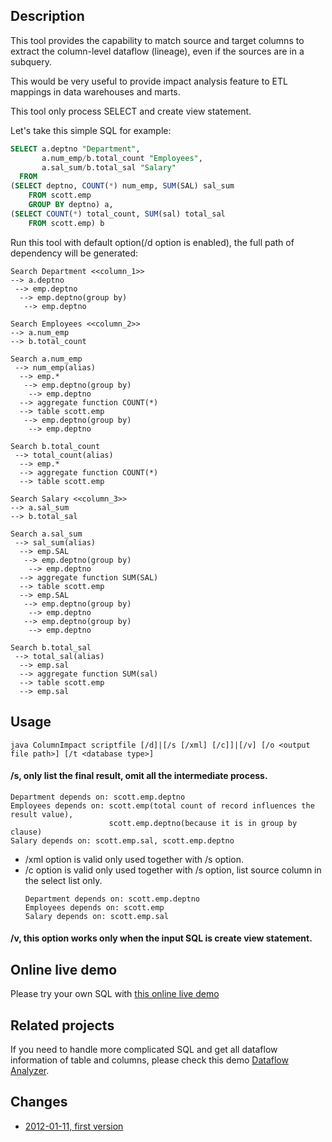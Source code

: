 ## Description
This tool provides the capability to match source and target columns to extract 
the column-level dataflow (lineage), even if the sources are in a subquery. 

This would be very useful to provide impact analysis feature to ETL mappings in data warehouses and marts.

This tool only process SELECT and create view statement.

Let's take this simple SQL for example:
```sql
SELECT a.deptno "Department", 
       a.num_emp/b.total_count "Employees", 
       a.sal_sum/b.total_sal "Salary"
  FROM
(SELECT deptno, COUNT(*) num_emp, SUM(SAL) sal_sum
    FROM scott.emp
    GROUP BY deptno) a,
(SELECT COUNT(*) total_count, SUM(sal) total_sal
    FROM scott.emp) b
```

Run this tool with default option(/d option is enabled), the full path of dependency will be generated:
```
Search Department <<column_1>>
--> a.deptno
 --> emp.deptno
  --> emp.deptno(group by)
   --> emp.deptno

Search Employees <<column_2>>
--> a.num_emp
--> b.total_count

Search a.num_emp
 --> num_emp(alias)
  --> emp.*
   --> emp.deptno(group by)
    --> emp.deptno
  --> aggregate function COUNT(*)
  --> table scott.emp
   --> emp.deptno(group by)
    --> emp.deptno

Search b.total_count
 --> total_count(alias)
  --> emp.*
  --> aggregate function COUNT(*)
  --> table scott.emp

Search Salary <<column_3>>
--> a.sal_sum
--> b.total_sal

Search a.sal_sum
 --> sal_sum(alias)
  --> emp.SAL
   --> emp.deptno(group by)
    --> emp.deptno
  --> aggregate function SUM(SAL)
  --> table scott.emp
  --> emp.SAL
   --> emp.deptno(group by)
    --> emp.deptno
   --> emp.deptno(group by)
    --> emp.deptno

Search b.total_sal
 --> total_sal(alias)
  --> emp.sal
  --> aggregate function SUM(sal)
  --> table scott.emp
  --> emp.sal
```


## Usage
`java ColumnImpact scriptfile [/d]|[/s [/xml] [/c]]|[/v] [/o <output file path>] [/t <database type>]`

#### /s, only list the final result, omit all the intermediate process. 
```
Department depends on: scott.emp.deptno
Employees depends on: scott.emp(total count of record influences the result value), 
                      scott.emp.deptno(because it is in group by clause)
Salary depends on: scott.emp.sal, scott.emp.deptno
```

  - /xml option is valid only used together with /s option.
  - /c option is valid only used together with /s option, list source column in the select list only.
	```
	Department depends on: scott.emp.deptno
    Employees depends on: scott.emp
    Salary depends on: scott.emp.sal
	```


#### /v, this option works only when the input SQL is create view statement. 

## Online live demo
Please try your own SQL with [this online live demo](http://www.sqlparser.com/livedemo_redirect.php?demo_id=columnImpact&utm_source=github-gsp-demo&utm_medium=text-general)

## Related projects
If you need to handle more complicated SQL and get all dataflow information of table and columns,
please check this demo [Dataflow Analyzer](../dlineage).

## Changes
-  [2012-01-11, first version](https://github.com/sqlparser/wings/issues/1)